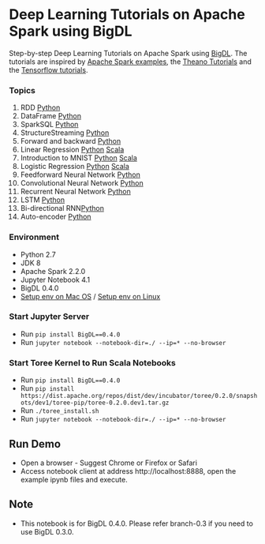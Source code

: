# Deep Learning Tutorials on Apache Spark using BigDL

Step-by-step Deep Learning Tutorials on Apache Spark using [BigDL](https://github.com/intel-analytics/BigDL/). The tutorials are inspired by [Apache Spark examples](http://spark.apache.org/examples.html), the [Theano Tutorials](https://github.com/Newmu/Theano-Tutorials) and the [Tensorflow tutorials](https://github.com/nlintz/TensorFlow-Tutorials).

### Topics
1. RDD [Python](https://github.com/intel-analytics/BigDL-Tutorials/blob/master/notebooks/python/spark_basics/RDD.ipynb) 
2. DataFrame [Python](https://github.com/intel-analytics/BigDL-Tutorials/blob/master/notebooks/python/spark_basics/DataFrame.ipynb)
3. SparkSQL [Python](https://github.com/intel-analytics/BigDL-Tutorials/blob/master/notebooks/python/spark_basics/spark_sql.ipynb)
4. StructureStreaming [Python](https://github.com/intel-analytics/BigDL-Tutorials/blob/master/notebooks/python/spark_basics/structured_streaming.ipynb)
5. Forward and backward [Python](https://github.com/intel-analytics/BigDL-Tutorials/blob/master/notebooks/python/neural_networks/forward_and_backward.ipynb)
6. Linear Regression [Python](https://github.com/intel-analytics/BigDL-Tutorials/blob/master/notebooks/python/neural_networks/linear_regression.ipynb) [Scala](https://github.com/intel-analytics/BigDL-Tutorials/blob/master/notebooks/scala/neural_networks/linear_regression.ipynb)
7. Introduction to MNIST [Python](https://github.com/intel-analytics/BigDL-Tutorials/blob/master/notebooks/python/neural_networks/introduction_to_mnist.ipynb) [Scala](https://github.com/intel-analytics/BigDL-Tutorials/blob/master/notebooks/scala/neural_networks/introduction_to_mnist.ipynb)
8. Logistic Regression [Python](https://github.com/intel-analytics/BigDL-Tutorials/blob/master/notebooks/python/neural_networks/logistic_regression.ipynb) [Scala](https://github.com/intel-analytics/BigDL-Tutorials/blob/master/notebooks/scala/neural_networks/logistic_regression.ipynb)
9. Feedforward Neural Network [Python](https://github.com/intel-analytics/BigDL-Tutorials/blob/master/notebooks/python/neural_networks/deep_feed_forward_neural_network.ipynb)
10. Convolutional Neural Network [Python](https://github.com/intel-analytics/BigDL-Tutorials/blob/master/notebooks/python/neural_networks/cnn.ipynb)
11. Recurrent Neural Network [Python](https://github.com/intel-analytics/BigDL-Tutorials/blob/master/notebooks/python/neural_networks/rnn.ipynb)
12. LSTM [Python](https://github.com/intel-analytics/BigDL-Tutorials/blob/master/notebooks/python/neural_networks/lstm.ipynb)
13. Bi-directional RNN[Python](https://github.com/intel-analytics/BigDL-Tutorials/blob/master/notebooks/python/neural_networks/birnn.ipynb)
14. Auto-encoder [Python](https://github.com/intel-analytics/BigDL-Tutorials/blob/master/notebooks/python/neural_networks/autoencoder.ipynb)

### Environment
+ Python 2.7
+ JDK 8
+ Apache Spark 2.2.0
+ Jupyter Notebook 4.1
+ BigDL 0.4.0
+ [Setup env on Mac OS](https://github.com/intel-analytics/BigDL-Tutorials/blob/master/SetupMac.md) / [Setup env on Linux](https://github.com/intel-analytics/BigDL-Tutorials/blob/master/SetupLinux.md)

### Start Jupyter Server
* Run ```pip install BigDL==0.4.0```
* Run ```jupyter notebook --notebook-dir=./ --ip=* --no-browser```

### Start Toree Kernel to Run Scala Notebooks
* Run ```pip install BigDL==0.4.0```
* Run ```pip install https://dist.apache.org/repos/dist/dev/incubator/toree/0.2.0/snapshots/dev1/toree-pip/toree-0.2.0.dev1.tar.gz```
* Run ```./toree_install.sh```
* Run ```jupyter notebook --notebook-dir=./ --ip=* --no-browser```

## Run Demo
* Open a browser - Suggest Chrome or Firefox or Safari
* Access notebook client at address http://localhost:8888, open the example ipynb files and execute.

## Note
* This notebook is for BigDL 0.4.0. Please refer branch-0.3 if you need to use BigDL 0.3.0.
